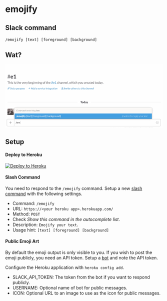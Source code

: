 # emojify

## Slack command
```
/emojify [text] [foreground] [background]
```

## Wat?

![](screenshots/shark.gif)

## Setup

#### Deploy to Heroku

[![Deploy to Heroku](https://www.herokucdn.com/deploy/button.png)](https://heroku.com/deploy)

#### Slash Command

You need to respond to the `/emojify` command. Setup a new [slash command](https://slack.com/services/new/slash-commands) with the following settings.

* Command: `/emojify`
* URL: `https://<your heroku app>.herokuapp.com/`
* Method: `POST`
* Check _Show this command in the autocomplete list_.
* Description: `Emojify your text`.
* Usage hint: `[text] [foreground] [background]`

#### Public Emoji Art

By default the emoji output is only visible to you. If you wish to post the emoji publicly, you need an API token. Setup a [bot](https://slack.com/services/new/bot) and note the API token.

Configure the Heroku application with `heroku config add`.

* SLACK_API_TOKEN: The token from the bot if you want to respond publicly.
* USERNAME: Optional name of bot for public messages.
* ICON: Optional URL to an image to use as the icon for public messages.

